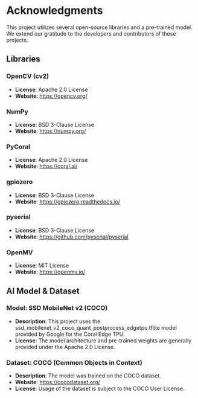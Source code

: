 # Acknowledgments

This project utilizes several open-source libraries and a pre-trained model. We extend our gratitude to the developers and contributors of these projects.

## Libraries

### OpenCV (cv2)

- **License**: Apache 2.0 License
- **Website**: https://opencv.org/

### NumPy

- **License**: BSD 3-Clause License
- **Website**: https://numpy.org/

### PyCoral

- **License**: Apache 2.0 License
- **Website**: https://coral.ai/

### gpiozero

- **License**: BSD 3-Clause License
- **Website**: https://gpiozero.readthedocs.io/

### pyserial

- **License**: BSD 3-Clause License
- **Website**: https://github.com/pyserial/pyserial

### OpenMV

- **License**: MIT License
- **Website**: https://openmv.io/

## AI Model & Dataset

### Model: SSD MobileNet v2 (COCO)

- **Description**: This project uses the ssd_mobilenet_v2_coco_quant_postprocess_edgetpu.tflite model provided by Google for the Coral Edge TPU.
- **License**: The model architecture and pre-trained weights are generally provided under the Apache 2.0 License.

### Dataset: COCO (Common Objects in Context)

- **Description**: The model was trained on the COCO dataset.
- **Website**: https://cocodataset.org/
- **License**: Usage of the dataset is subject to the COCO User License[](https://cocodataset.org/#termsofuse).
